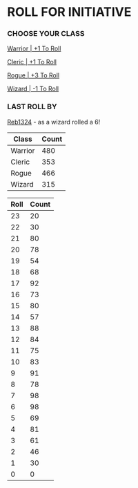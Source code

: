 # ROLL FOR INITIATIVE
### CHOOSE YOUR CLASS

[Warrior | +1 To Roll](https://github.com/benjaminsampica/benjaminsampica/issues/new?title=roll%7Cwarrior&body=Just+click+%27Submit+new+issue%27.)

[Cleric | +1 To Roll](https://github.com/benjaminsampica/benjaminsampica/issues/new?title=roll%7Ccleric&body=Just+click+%27Submit+new+issue%27.)

[Rogue | +3 To Roll](https://github.com/benjaminsampica/benjaminsampica/issues/new?title=roll%7Crogue&body=Just+click+%27Submit+new+issue%27.)

[Wizard | -1 To Roll](https://github.com/benjaminsampica/benjaminsampica/issues/new?title=roll%7Cwizard&body=Just+click+%27Submit+new+issue%27.)
### LAST ROLL BY
[Reb1324](https://www.github.com/Reb1324) - as a wizard rolled a 6!

|Class|Count|
|-|-|
|Warrior|480|
|Cleric|353|
|Rogue|466|
|Wizard|315|

|Roll|Count|
|-|-|
|23|20
|22|30
|21|80
|20|78
|19|54
|18|68
|17|92
|16|73
|15|80
|14|57
|13|88
|12|84
|11|75
|10|83
|9|91
|8|78
|7|98
|6|98
|5|69
|4|81
|3|61
|2|46
|1|30
|0|0
